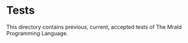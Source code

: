 # Tests

This directory contains previous, current, accepted tests of The Mrald Programming Language.
